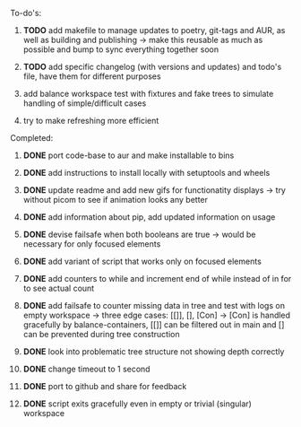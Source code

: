 To-do\'s:

1.  **TODO** add makefile to manage updates to poetry,
    git-tags and AUR, as well as building and publishing -\> make this
    reusable as much as possible and bump to sync everything together
    soon

2.  **TODO** add specific changelog (with versions and
    updates) and todo\'s file, have them for different purposes

3.  add balance workspace test with fixtures and fake trees to simulate
    handling of simple/difficult cases

4.  try to make refreshing more efficient

Completed:

1.  **DONE** port code-base to aur and make installable to
    bins

2.  **DONE** add instructions to install locally with
    setuptools and wheels

3.  **DONE** update readme and add new gifs for functionatity
    displays -\> try without picom to see if animation looks any better

4.  **DONE** add information about pip, add updated
    information on usage

5.  **DONE** devise failsafe when both booleans are true -\>
    would be necessary for only focused elements

6.  **DONE** add variant of script that works only on focused
    elements

7.  **DONE** add counters to while and increment end of while
    instead of in for to see actual count

8.  **DONE** add failsafe to counter missing data in tree and
    test with logs on empty workspace -\> three edge cases: \[\[\]\],
    \[\], \[Con\] -\> \[Con\] is handled gracefully by
    balance-containers, \[\[\]\] can be filtered out in main and \[\]
    can be prevented during tree construction

9.  **DONE** look into problematic tree structure not showing
    depth correctly

10. **DONE** change timeout to 1 second

11. **DONE** port to github and share for feedback

12. **DONE** script exits gracefully even in empty or trivial
    (singular) workspace
